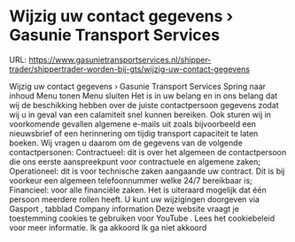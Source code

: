 # Wijzig uw contact gegevens › Gasunie Transport Services

URL: https://www.gasunietransportservices.nl/shipper-trader/shippertrader-worden-bij-gts/wijzig-uw-contact-gegevens

Wijzig uw contact gegevens › Gasunie Transport Services
Spring naar inhoud
Menu tonen
Menu sluiten
Het is in uw belang en in ons belang dat wij de beschikking hebben over de juiste contactpersoon gegevens zodat wij u in geval van een calamiteit snel kunnen bereiken. Ook sturen wij in voorkomende gevallen algemene e-mails uit zoals bijvoorbeeld een nieuwsbrief of een herinnering om tijdig transport
capaciteit
te laten boeken.
Wij vragen u daarom om de gegevens van de volgende contactpersonen:
Contractueel: dit is over het algemeen de contactpersoon die ons eerste aanspreekpunt voor contractuele en algemene zaken;
Operationeel: dit is voor technische zaken aangaande uw contract. Dit is bij voorkeur een algemeen telefoonnummer welke 24/7 bereikbaar is;
Financieel: voor alle financiële zaken.
Het is uiteraard mogelijk dat één persoon meerdere rollen heeft.
U kunt uw wijzigingen doorgeven via
Gasport
, tabblad Company information
Deze website vraagt je toestemming cookies te gebruiken voor
YouTube
. Lees het
cookiebeleid
voor meer informatie.
Ik ga akkoord
Ik ga niet akkoord